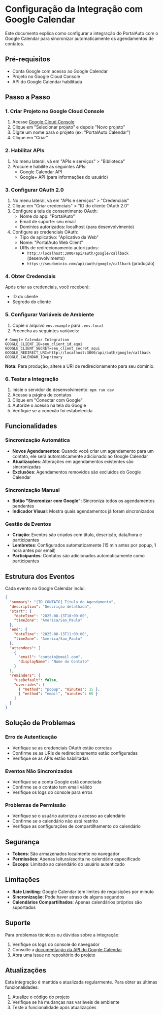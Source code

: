 # Configuração da Integração com Google Calendar

Este documento explica como configurar a integração do PortalAuto com o Google Calendar para sincronizar automaticamente os agendamentos de contatos.

## Pré-requisitos

- Conta Google com acesso ao Google Calendar
- Projeto no Google Cloud Console
- API do Google Calendar habilitada

## Passo a Passo

### 1. Criar Projeto no Google Cloud Console

1. Acesse [Google Cloud Console](https://console.cloud.google.com/)
2. Clique em "Selecionar projeto" e depois "Novo projeto"
3. Digite um nome para o projeto (ex: "PortalAuto Calendar")
4. Clique em "Criar"

### 2. Habilitar APIs

1. No menu lateral, vá em "APIs e serviços" > "Biblioteca"
2. Procure e habilite as seguintes APIs:
   - Google Calendar API
   - Google+ API (para informações do usuário)

### 3. Configurar OAuth 2.0

1. No menu lateral, vá em "APIs e serviços" > "Credenciais"
2. Clique em "Criar credenciais" > "ID do cliente OAuth 2.0"
3. Configure a tela de consentimento OAuth:
   - Nome do app: "PortalAuto"
   - Email de suporte: seu email
   - Domínios autorizados: localhost (para desenvolvimento)
4. Configure as credenciais OAuth:
   - Tipo de aplicativo: "Aplicativo da Web"
   - Nome: "PortalAuto Web Client"
   - URIs de redirecionamento autorizados:
     - `http://localhost:3000/api/auth/google/callback` (desenvolvimento)
     - `https://seudominio.com/api/auth/google/callback` (produção)

### 4. Obter Credenciais

Após criar as credenciais, você receberá:
- ID do cliente
- Segredo do cliente

### 5. Configurar Variáveis de Ambiente

1. Copie o arquivo `env.example` para `.env.local`
2. Preencha as seguintes variáveis:

```env
# Google Calendar Integration
GOOGLE_CLIENT_ID=seu_client_id_aqui
GOOGLE_CLIENT_SECRET=seu_client_secret_aqui
GOOGLE_REDIRECT_URI=http://localhost:3000/api/auth/google/callback
GOOGLE_CALENDAR_ID=primary
```

**Nota:** Para produção, altere a URI de redirecionamento para seu domínio.

### 6. Testar a Integração

1. Inicie o servidor de desenvolvimento: `npm run dev`
2. Acesse a página de contatos
3. Clique em "Conectar com Google"
4. Autorize o acesso na tela do Google
5. Verifique se a conexão foi estabelecida

## Funcionalidades

### Sincronização Automática

- **Novos Agendamentos**: Quando você criar um agendamento para um contato, ele será automaticamente adicionado ao Google Calendar
- **Atualizações**: Alterações em agendamentos existentes são sincronizadas
- **Exclusões**: Agendamentos removidos são excluídos do Google Calendar

### Sincronização Manual

- **Botão "Sincronizar com Google"**: Sincroniza todos os agendamentos pendentes
- **Indicador Visual**: Mostra quais agendamentos já foram sincronizados

### Gestão de Eventos

- **Criação**: Eventos são criados com título, descrição, data/hora e participantes
- **Lembretes**: Configurados automaticamente (15 min antes por popup, 1 hora antes por email)
- **Participantes**: Contatos são adicionados automaticamente como participantes

## Estrutura dos Eventos

Cada evento no Google Calendar inclui:

```json
{
  "summary": "[ID_CONTATO] Título do Agendamento",
  "description": "Descrição detalhada",
  "start": {
    "dateTime": "2025-08-13T10:00:00",
    "timeZone": "America/Sao_Paulo"
  },
  "end": {
    "dateTime": "2025-08-13T11:00:00",
    "timeZone": "America/Sao_Paulo"
  },
  "attendees": [
    {
      "email": "contato@email.com",
      "displayName": "Nome do Contato"
    }
  ],
  "reminders": {
    "useDefault": false,
    "overrides": [
      { "method": "popup", "minutes": 15 },
      { "method": "email", "minutes": 60 }
    ]
  }
}
```

## Solução de Problemas

### Erro de Autenticação

- Verifique se as credenciais OAuth estão corretas
- Confirme se as URIs de redirecionamento estão configuradas
- Verifique se as APIs estão habilitadas

### Eventos Não Sincronizados

- Verifique se a conta Google está conectada
- Confirme se o contato tem email válido
- Verifique os logs do console para erros

### Problemas de Permissão

- Verifique se o usuário autorizou o acesso ao calendário
- Confirme se o calendário não está restrito
- Verifique as configurações de compartilhamento do calendário

## Segurança

- **Tokens**: São armazenados localmente no navegador
- **Permissões**: Apenas leitura/escrita no calendário especificado
- **Escopo**: Limitado ao calendário do usuário autenticado

## Limitações

- **Rate Limiting**: Google Calendar tem limites de requisições por minuto
- **Sincronização**: Pode haver atraso de alguns segundos
- **Calendários Compartilhados**: Apenas calendários próprios são suportados

## Suporte

Para problemas técnicos ou dúvidas sobre a integração:

1. Verifique os logs do console do navegador
2. Consulte a [documentação da API do Google Calendar](https://developers.google.com/calendar)
3. Abra uma issue no repositório do projeto

## Atualizações

Esta integração é mantida e atualizada regularmente. Para obter as últimas funcionalidades:

1. Atualize o código do projeto
2. Verifique se há mudanças nas variáveis de ambiente
3. Teste a funcionalidade após atualizações


